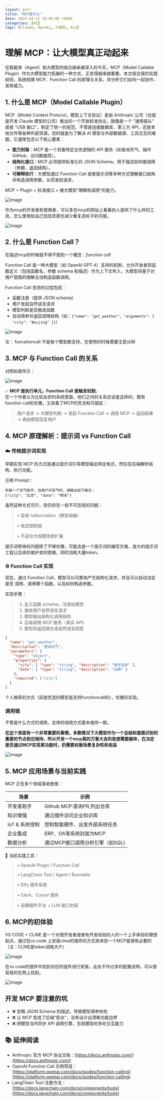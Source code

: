 ```yaml
---
layout: post
title: "MCP是什么"
date: 2025-04-22 10:00:00 +0800
categories: [AI]
tags: [Claude, OpenAi, 大模型, mcp]
---
```


# 理解 MCP：让大模型真正动起来

在智能体（Agent）和大模型的结合越来越深入的今天，MCP（Model Callable Plugin）作为大模型能力拓展的一种方式，正变得越来越重要。本文结合我的实践经验，系统梳理 MCP、Function Call 的原理与关系，并分析它们如何一起协作、发挥威力。



## 1. 什么是 MCP（Model Callable Plugin）

MCP（Model Context Protocol，模型上下文协议）是由 Anthropic 公司（也就是开发 Claude 模型的公司）推出的一个开放标准协议，就像是一个 “通用插头” 或者 “USB 接口”，制定了统一的规范，不管是连接数据库、第三方 API，还是本地文件等各种外部资源，目的就是为了解决 AI 模型与外部数据源、工具交互的难题。它通常包含以下核心要素：

- **能力封装**：MCP 是一个具备特定业务逻辑的 API 服务（如查询天气、操作 GitHub、访问数据库）。
- **结构化接口**：MCP 必须提供标准化的 JSON Schema，用于描述如何被调用（参数、返回结构）。
- **可解释执行**：大模型通过 Function Call 或者提示词等多种方式理解接口结构并构造调用参数，从而发起请求。

MCP = Plugin + 标准接口 + 被大模型“理解和调用”的能力。


![image](https://github.com/user-attachments/assets/cc2b4c0c-abd6-42db-b8d7-b5efd90d8bd2)


作为mcp的开发者和使用者，可以多在mcp的网站上看看别人提供了什么样的工具，怎么使用给自己找找灵感也减少重复造轮子的可能。

![image](https://github.com/user-attachments/assets/e8d54527-a822-404b-bb79-c901cb7ecf87)


## 2. 什么是 Function Call？

在描述mcp的时候就不得不提到一个概念：*function call*

Function Call 是一种大模型（如 OpenAI GPT-4）支持的机制，允许开发者将函数定义（包括函数名、参数 schema 和描述）作为上下文传入，大模型将基于对用户意图的理解主动构造函数调用。

Function Call 支持的过程包括：

- 函数注册（提供 JSON schema）
- 用户发起自然语言请求
- 模型判断是否触发函数
- 自动填参并返回调用结构（如：`{"name": "get_weather", "arguments": { "city": "Beijing" }}`）

![image](https://github.com/user-attachments/assets/12705a6a-2ed5-47ce-bc25-8f2cbe4f33f0)


注： funcationcall 不是每个模型都支持，在使用的时候需要注意分辨


## 3. MCP 与 Function Call 的关系

对照如表所示：

![image](https://github.com/user-attachments/assets/7537635a-62e3-414e-b0e4-4ebc4836a877)



✅ **MCP 是执行单元，Function Call 是触发机制**。  
在一个作者认为比较友好的系统里面，他们之间的关系应该是这样的，既有function call的优雅，又具备了MCP的灵活和可插拔：

> 用户请求 → 大模型判断 → 发起 Function Call → 调用 MCP → 返回结果 → 再由模型回复用户


## 4. MCP 原理解析：提示词 vs Function Call

### ☁️ 传统提示词实现

早期实现 MCP 的方式是通过提示词引导模型输出特定格式，然后在后端解析结构、执行功能。

示例 Prompt：

```text
你是一个天气助手，当用户问天气时，请输出如下格式：
{"city": "北京", "date": "明天"}
```
虽然这种方式可行，但仍存在一些不可忽视的问题：
> •	容易 hallucination（模型胡编）
> 
> •	格式控制弱
> 
> •	不适合大规模场景扩展
> 

提示词带来的问题除了不够优雅，可能会是一个提示词的编写灾难，庞大的提示词工程让后续的维护变的困难，同时消耗大量token。

### ⚙️ Function Call 实现


现在，通过 Function Call，模型可以可靠地产生结构化请求，并且可以自动决定 是否 调用、调用哪个函数，以及如何构造参数。

实现步骤：
> 	1.	定义函数 schema，注册给模型
> 	2.	接收用户自然语言请求
> 	3.	模型输出结构化调用结构
> 	4.	后端调用 MCP 服务（真实 API）
> 	5.	模型将返回值生成自然语言回答

```json
{
  "name": "get_weather",
  "description": "查询天气",
  "parameters": {
    "type": "object",
    "properties": {
      "city": { "type": "string", "description": "城市名称" },
      "date": { "type": "string", "description": "日期" }
    },
    "required": ["city"]
  }
}
```
个人推荐的方式（前提您选的模型是支持functioncall的），优雅的实现。


### 调用链
不管是什么方式的调用，总体的调用方式基本维持一致。

**在这个里面有一个非常重要的事情，多数情况下大模型作为一个总结和意图识别的重要的节点依旧保持，所以开发一个mcp真的万事大吉的思想需要摒弃，在决定是否通过MCP实现某功能时，扔需要权衡场景复杂性和收益**

![image](https://github.com/user-attachments/assets/c1264228-2e3f-4fca-a712-0b67aff09d95)


## 5. MCP 应用场景与当前实践

MCP 正在多个领域落地使用：

| 场景 | 示例 | 
|--------|-----|
| 开发者助手 | Github MCP:查询PR,列出仓库 | 
| 知识增强 | 通过插件访问企业知识库 | 
| IoT & 系统控制 | 控制智能硬件、出发外部系统任务 | 
| 企业集成 | ERP、OA等系统封装为MCP| 
| 数据分析 | 通过MCP接口调用分析引擎（如SQL) | 

🔧 当前实践工具：
> 	•	OpenAI Plugin / Function Call
> 
> 	•	LangChain Tool / Agent / Runnable
> 
> 	•	Dify 插件系统
> 
> 	•	Clerk、Cursor 插件
> 
> 	•	自建插件平台 + LLM 接口封装

## 6. MCP的初体验

VS CODE + CLINE 是一个对很开发者或者有开发经验的人的一个上手体验的理想起点，通过在vs code 上安装cline的插件的方式来体验一个MCP是很有必要的（注：CLINE是token消耗大户）

![image](https://github.com/user-attachments/assets/73837da6-fe11-406b-a25b-3d20f6813878)


在vs code的插件中找到对应的组件进行安装，此处不作过多的配置说明，可以很容易的在网上找到。

![image](https://github.com/user-attachments/assets/80531b68-0e9e-4e58-b5a7-57d4ecbcc343)


## 开发 MCP 要注意的坑

- ❌ 忽略 JSON Schema 的描述，导致模型填参失败
- ❌ 让 MCP 变成了后端“胶水”，没有设计出清晰功能边界
- ❌ 把模型当作同步 API 调用引擎，忽视模型的多轮交互能力
  
## 📚 延伸阅读

- Anthropic 官方 MCP 协议文档：[https://docs.anthropic.com/](https://docs.anthropic.com/)
- OpenAI Function Call 示例项目：[https://platform.openai.com/docs/guides/function-calling](https://platform.openai.com/docs/guides/function-calling)
- LangChain Tool 注册方法：[https://docs.langchain.com/docs/components/tools](https://docs.langchain.com/docs/components/tools)
